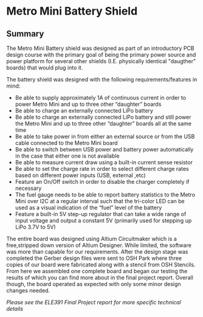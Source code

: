 # Metro Mini Battery Shield

## Summary
The Metro Mini Battery shield was designed as part of an introductory PCB design course with the primary goal of being the primary power source and power platform for several other shields (I.E. physically identical "daugther" boards) that would plug into it. 

The battery shield was designed with the following requirements/features in mind:

- Be able to supply approximately 1A of continuous current in order to power Metro Mini and up to three other “daughter” boards
- Be able to charge an externally connected LiPo battery
- Be able to charge an externally connected LiPo battery and still power the Metro Mini and up to three other “daughter” boards all at the same time
- Be able to take power in from either an external source or from the USB cable connected to the Metro Mini board
- Be able to switch between USB power and battery power automatically in the case that either one is not available
- Be able to measure current draw using a built-in current sense resistor
- Be able to set the charge rate in order to select different charge rates based on different power inputs (USB, external ,etc)
- Feature an On/Off switch in order to disable the charger completely if necessary
- The fuel gauge needs to be able to report battery statistics to the Metro Mini over I2C at a regular interval such that the tri-color LED can be used as a visual indication of the “fuel” level of the battery
- Feature a built-in 5V step-up regulator that can take a wide range of input voltage and output a constant 5V (primarily used for stepping up LiPo 3.7V to 5V)


The entire board was designed using Altium Circuitmaker which is a free,stripped down version of Altium Designer. While limited, the software was more than capable for our requirements.
After the design stage was completed the Gerber design files were sent to OSH Park where three copies of our board were fabricated along with a stencil from OSH Stencils. From here we assembled one complete board and began our testing the results of which you can find more about in the final project report. Overall though, the board operated as expected with only some minor design changes needed.






*Please see the ELE391 Final Project report for more specific technical details*
